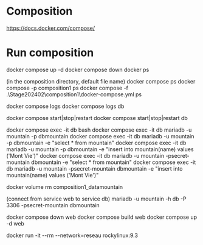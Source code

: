 # Composition
https://docs.docker.com/compose/

# Run composition
docker compose up -d
docker compose down
docker ps

(in the composition directory, default file name)
docker compose ps
docker compose -p composition1 ps
docker compose -f .\Stage202402\composition1\docker-compose.yml ps

docker compose logs
docker compose logs db

docker compose start|stop|restart
docker compose start|stop|restart db

docker compose exec -it db bash
docker compose exec -it db mariadb -u mountain -p dbmountain 
docker compose exec -it db mariadb -u mountain -p dbmountain -e "select * from mountain"
docker compose exec -it db mariadb -u mountain -p dbmountain -e "insert into mountain(name) values ('Mont Vie')" 
docker compose exec -it db mariadb -u mountain -psecret-mountain dbmountain -e "select * from mountain"
docker compose exec -it db mariadb -u mountain -psecret-mountain dbmountain -e "insert into mountain(name) values ('Mont Vie')" 

docker volume rm composition1_datamountain

(connect from service web to service db)
mariadb -u mountain -h db -P 3306 -psecret-mountain dbmountain

docker compose down web
docker compose build web
docker compose up -d web

docker run -it --rm --network=reseau rockylinux:9.3
